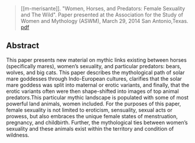 > [[m-merisante]]. "Women, Horses, and Predators: Female Sexuality and The Wild".  Paper presented at the Association for the Study of Women and Mythology (ASWM), March 29, 2014 San Antonio,Texas. [pdf](a/m-merisante2014.pdf)

## Abstract
This paper presents new material on mythic links existing between horses (specifically mares), women’s sexuality, and particular predators: bears, wolves, and big cats. This paper describes the mythological path of solar mare goddesses through Indo-European cultures, clarifies that the solar mare goddess was split into maternal or erotic variants, and finally, that the erotic variants often were then shape-shifted into images of top animal predators.This particular mythic landscape is populated with some of most powerful land animals, women included. For the purposes of this paper, female sexuality is not limited to eroticism, sensuality, sexual acts or prowess, but also embraces the unique female states of menstruation, pregnancy, and childbirth. Further, the mythological ties between women’s sexuality and these animals exist within the territory and condition of wildness.